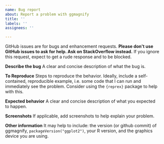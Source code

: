 ```yaml
---
name: Bug report
about: Report a problem with ggmagnify
title: ''
labels: ''
assignees: ''

---
```


GitHub issues are for bugs and enhancement requests. **Please don't use GitHub issues to ask for help. Ask on StackOverflow instead.** If you ignore this request, expect to get a rude response and to be blocked. 

**Describe the bug**
A clear and concise description of what the bug is.

**To Reproduce**
Steps to reproduce the behavior. Ideally, include a self-contained, reproducible example, i.e. some code that I can run and immediately see the problem.  Consider using the `{reprex}` package to help with this.


**Expected behavior**
A clear and concise description of what you expected to happen.

**Screenshots**
If applicable, add screenshots to help explain your problem.

**Other information**
It may help to include: the version (or github commit) of ggmagnify, `packageVersion("ggplot2")`, your R version, and the graphics device you are using.
